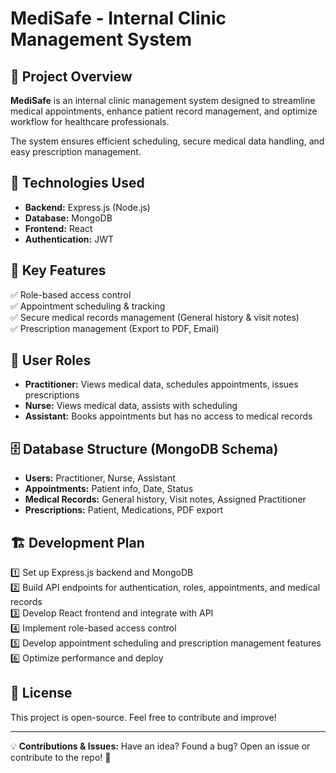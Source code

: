 # MediSafe - Internal Clinic Management System

## 📌 Project Overview
**MediSafe** is an internal clinic management system designed to streamline medical appointments, enhance patient record management, and optimize workflow for healthcare professionals.

The system ensures efficient scheduling, secure medical data handling, and easy prescription management.

## 🚀 Technologies Used
- **Backend:** Express.js (Node.js)
- **Database:** MongoDB
- **Frontend:** React
- **Authentication:** JWT

## 🔑 Key Features
✅ Role-based access control  
✅ Appointment scheduling & tracking  
✅ Secure medical records management (General history & visit notes)  
✅ Prescription management (Export to PDF, Email)

## 👥 User Roles
- **Practitioner:** Views medical data, schedules appointments, issues prescriptions
- **Nurse:** Views medical data, assists with scheduling
- **Assistant:** Books appointments but has no access to medical records

## 🗄️ Database Structure (MongoDB Schema)
- **Users:** Practitioner, Nurse, Assistant
- **Appointments:** Patient info, Date, Status
- **Medical Records:** General history, Visit notes, Assigned Practitioner
- **Prescriptions:** Patient, Medications, PDF export

## 🏗️ Development Plan
1️⃣ Set up Express.js backend and MongoDB  
2️⃣ Build API endpoints for authentication, roles, appointments, and medical records  
3️⃣ Develop React frontend and integrate with API  
4️⃣ Implement role-based access control  
5️⃣ Develop appointment scheduling and prescription management features  
6️⃣ Optimize performance and deploy

## 📜 License
This project is open-source. Feel free to contribute and improve!

---

💡 **Contributions & Issues:** Have an idea? Found a bug? Open an issue or contribute to the repo! 🚀  